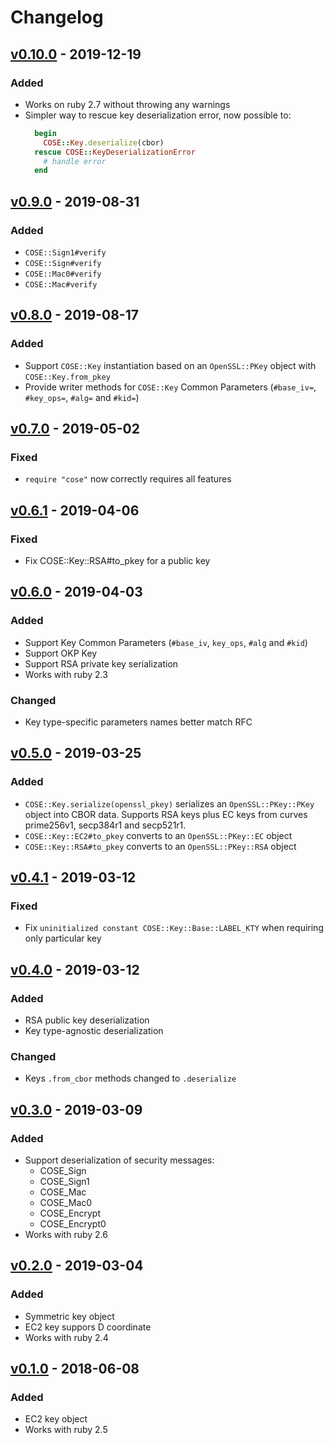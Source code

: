 # Changelog

## [v0.10.0] - 2019-12-19

### Added

- Works on ruby 2.7 without throwing any warnings
- Simpler way to rescue key deserialization error, now possible to:
  ```rb
    begin
      COSE::Key.deserialize(cbor)
    rescue COSE::KeyDeserializationError
      # handle error
    end
  ```

## [v0.9.0] - 2019-08-31

### Added

- `COSE::Sign1#verify`
- `COSE::Sign#verify`
- `COSE::Mac0#verify`
- `COSE::Mac#verify`

## [v0.8.0] - 2019-08-17

### Added

- Support `COSE::Key` instantiation based on an `OpenSSL::PKey` object with `COSE::Key.from_pkey`
- Provide writer methods for `COSE::Key` Common Parameters (`#base_iv=`, `#key_ops=`, `#alg=` and `#kid=`)

## [v0.7.0] - 2019-05-02

### Fixed

- `require "cose"` now correctly requires all features

## [v0.6.1] - 2019-04-06

### Fixed

- Fix COSE::Key::RSA#to_pkey for a public key

## [v0.6.0] - 2019-04-03

### Added

- Support Key Common Parameters (`#base_iv`, `key_ops`, `#alg` and `#kid`)
- Support OKP Key
- Support RSA private key serialization
- Works with ruby 2.3

### Changed

- Key type-specific parameters names better match RFC

## [v0.5.0] - 2019-03-25

### Added

- `COSE::Key.serialize(openssl_pkey)` serializes an `OpenSSL::PKey::PKey` object into CBOR data. Supports RSA keys plus
 EC keys from curves prime256v1, secp384r1 and secp521r1.
- `COSE::Key::EC2#to_pkey` converts to an `OpenSSL::PKey::EC` object
- `COSE::Key::RSA#to_pkey` converts to an `OpenSSL::PKey::RSA` object

## [v0.4.1] - 2019-03-12

### Fixed

- Fix `uninitialized constant COSE::Key::Base::LABEL_KTY` when requiring only particular key

## [v0.4.0] - 2019-03-12

### Added

- RSA public key deserialization
- Key type-agnostic deserialization

### Changed

- Keys `.from_cbor` methods changed to `.deserialize`

## [v0.3.0] - 2019-03-09

### Added

- Support deserialization of security messages:
  - COSE_Sign
  - COSE_Sign1
  - COSE_Mac
  - COSE_Mac0
  - COSE_Encrypt
  - COSE_Encrypt0
- Works with ruby 2.6

## [v0.2.0] - 2019-03-04

### Added

- Symmetric key object
- EC2 key suppors D coordinate
- Works with ruby 2.4

## [v0.1.0] - 2018-06-08

### Added

- EC2 key object
- Works with ruby 2.5

[v0.10.0]: https://github.com/cedarcode/cose-ruby/compare/v0.9.0...v0.10.0/
[v0.9.0]: https://github.com/cedarcode/cose-ruby/compare/v0.8.0...v0.9.0/
[v0.8.0]: https://github.com/cedarcode/cose-ruby/compare/v0.7.0...v0.8.0/
[v0.7.0]: https://github.com/cedarcode/cose-ruby/compare/v0.6.1...v0.7.0/
[v0.6.1]: https://github.com/cedarcode/cose-ruby/compare/v0.6.0...v0.6.1/
[v0.6.0]: https://github.com/cedarcode/cose-ruby/compare/v0.5.0...v0.6.0/
[v0.5.0]: https://github.com/cedarcode/cose-ruby/compare/v0.4.1...v0.5.0/
[v0.4.1]: https://github.com/cedarcode/cose-ruby/compare/v0.4.0...v0.4.1/
[v0.4.0]: https://github.com/cedarcode/cose-ruby/compare/v0.3.0...v0.4.0/
[v0.3.0]: https://github.com/cedarcode/cose-ruby/compare/v0.2.0...v0.3.0/
[v0.2.0]: https://github.com/cedarcode/cose-ruby/compare/v0.1.0...v0.2.0/
[v0.1.0]: https://github.com/cedarcode/cose-ruby/compare/5725d9b5db978f19a21bd59182f092d31a118eff...v0.1.0/
